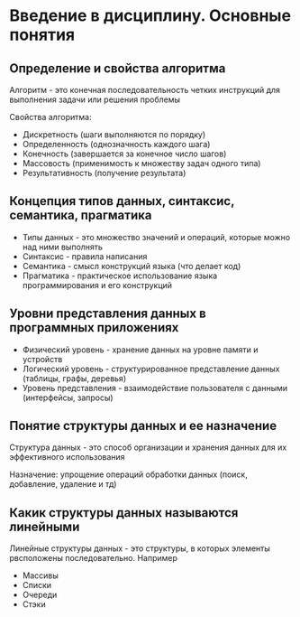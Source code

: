 # Введение в дисциплину. Основные понятия

## Определение и свойства алгоритма
Алгоритм - это конечная последовательность четких инструкций для выполнения задачи или решения проблемы

Свойства алгоритма:
* Дискретность (шаги выполняются по порядку)
* Определенность (однозначность каждого шага)
* Конечность (завершается за конечное число шагов)
* Массовость (применимость к множеству задач одного типа)
* Результативность (получение результата)

## Концепция типов данных, синтаксис, семантика, прагматика

* Типы данных - это множество значений и операций, которые можно над ними выполнять
* Синтаксис - правила написания
* Семантика - смысл конструкций языка (что делает код)
* Прагматика - практическое использование языка программирования и его конструкций

## Уровни представления данных в программных приложениях

* Физический уровень - хранение данных на уровне памяти и устройств
* Логический уровень - структурированное представление данных (таблицы, графы, деревья)
* Уровень представления - взаимодействие пользователя с данными (интерфейсы, запросы)

## Понятие структуры данных и ее назначение

Структура данных - это способ организации и хранения данных для их эффективного использования

Назначение: упрощение операций обработки данных (поиск, добавление, удаление и тд)

## Какик структуры данных называются линейными

Линейные структуры данных - это структуры, в которых элементы рвсположены последовательно. Например

* Массивы
* Списки
* Очереди
* Стэки